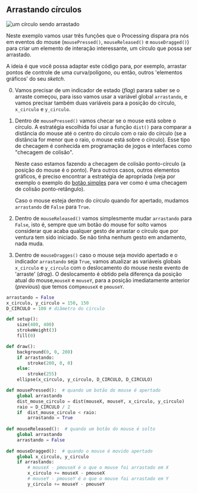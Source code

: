 ## Arrastando círculos

![um círculo sendo arrastado](assets/arrastando_circulo.gif)

Neste exemplo vamos usar três funções que o Processing dispara pra nós em eventos do mouse (`mousePressed()`, `mouseReleased()` e `mouseDragged()`) para criar um elemento de interação interessante, um círculo que possa ser arrastado.

A ideia é que você possa adaptar este código para, por exemplo, arrastar pontos de controle de uma curva/polígono, ou então, outros 'elementos gráficos' do seu *sketch*. 

0. Vamos precisar de um indicador de estado (*flag*) parara saber se o arraste começou, para isso vamos usar a variável global `arrastando`, e vamos precisar também duas variáveis para a posição do círculo, `x_circulo` e `y_circulo`.

1. Dentro de `mousePressed()` vamos checar se o mouse está sobre o círculo. A estratégia escolhida foi usar a função `dist()` para comparar a distância do mouse até o centro do círculo com o raio do círculo (se a distância for menor que o raio, o mouse está sobre o círculo). Esse tipo de checagem é conhecida em programação de jogos e interfaces como "checagem de colisão".

    Neste caso estamos fazendo a checagem de colisão ponto-círculo (a posição do mouse é o ponto). Para outros casos, outros elementos gráficos, é preciso encontrar a estratégia de apropriada (veja por exemplo o exemplo do [botão simples](botao_simples.md) para ver como é uma checagem de colisão ponto-retângulo).

    Caso o mouse esteja dentro do círculo quando for apertado, mudamos `arrastando` de `False` para `True`.

2. Dentro de `mouseReleased()` vamos simplesmente mudar `arrastando` para `False`, isto é, sempre que um botão do mouse for solto vamos considerar que acaba qualquer gesto de arrastar o círculo que por ventura tem sido iniciado. Se não tinha nenhum gesto em andamento, nada muda.

3. Dentro de `mouseDragges()` caso o mouse seja movido apertado e o indicador `arrastando` seja `True`, vamos atualizar as variáveis globais `x_circulo` e `y_circulo` com o deslocamento do mouse neste evento de 'arraste' (*drag*). O deslocamento é obtido pela diferença da posição atual do mouse,`mouseX` e `mouseY`, para a posição imediatamente anterior (*previous*) que temos com`pmouseX` e `pmouseY`.

```python
arrastando = False
x_circulo, y_circulo = 150, 150
D_CIRCULO = 100 # diâmetro do círculo

def setup():
    size(400, 400)
    strokeWeight(3)
    fill(0)

def draw():
    background(0, 0, 200)
    if arrastando:
        stroke(200, 0, 0)
    else:
        stroke(255)
    ellipse(x_circulo, y_circulo, D_CIRCULO, D_CIRCULO)

def mousePressed():  # quando um botão do mouse é apertado
    global arrastando
    dist_mouse_circulo = dist(mouseX, mouseY, x_circulo, y_circulo)
    raio = D_CIRCULO / 2
    if  dist_mouse_circulo < raio:
        arrastando = True
        
def mouseReleased():  # quando um botão do mouse é solto
    global arrastando
    arrastando = False
    
def mouseDragged():  # quando o mouse é movido apertado
    global x_circulo, y_circulo
    if arrastando:
        # mouseX - pmouseX é o que o mouse foi arrastado em X
        x_circulo += mouseX - pmouseX
        # mouseY - pmouseY é o que o mouse foi arrastado em Y
        y_circulo += mouseY - pmouseY    
```
